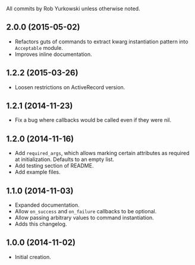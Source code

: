 All commits by Rob Yurkowski unless otherwise noted.

## 2.0.0 (2015-05-02)

- Refactors guts of commands to extract kwarg instantiation pattern into `Acceptable` module.
- Improves inline documentation.

## 1.2.2 (2015-03-26)

- Loosen restrictions on ActiveRecord version.

## 1.2.1 (2014-11-23)

- Fix a bug where callbacks would be called even if they were nil.

## 1.2.0 (2014-11-16)

- Add `required_args`, which allows marking certain attributes as required at initialization. Defaults to an empty list.
- Add testing section of README.
- Add example files.

## 1.1.0 (2014-11-03)

- Expanded documentation.
- Allow `on_success` and `on_failure` callbacks to be optional.
- Allow passing arbitrary values to command instantiation.
- Adds this changelog.

## 1.0.0 (2014-11-02)

- Initial creation.
